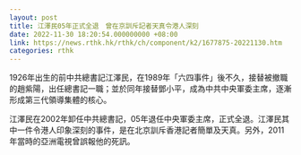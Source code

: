 ```yaml
---
layout: post
title: 江澤民05年正式全退　曾在京訓斥記者天真令港人深刻
date: 2022-11-30 18:20:54.000000000 +08:00
link: https://news.rthk.hk/rthk/ch/component/k2/1677875-20221130.htm
categories: rthk
---
```


1926年出生的前中共總書記江澤民，在1989年「六四事件」後不久，接替被撤職的趙紫陽，出任總書記一職；並於同年接替鄧小平，成為中共中央軍委主席，逐漸形成第三代領導集體的核心。

江澤民在2002年卸任中共總書記，05年退任中央軍委主席，正式全退。江澤民其中一件令港人印象深刻的事件，是在北京訓斥香港記者簡單及天真。另外，2011年當時的亞洲電視曾誤報他的死訊。
